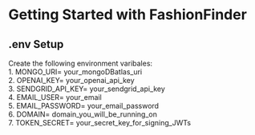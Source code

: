 <h1>Getting Started with FashionFinder</h1>

<h2> .env Setup </h1>
Create the following environment varibales: </br>
1. MONGO_URI= your_mongoDBatlas_uri </br>
2. OPENAI_KEY= your_openai_api_key </br>
3. SENDGRID_API_KEY= your_sendgrid_api_key </br>
4. EMAIL_USER= your_email </br>
5. EMAIL_PASSWORD= your_email_password </br>
6. DOMAIN= domain_you_will_be_running_on </br>
7. TOKEN_SECRET= your_secret_key_for_signing_JWTs </br>

